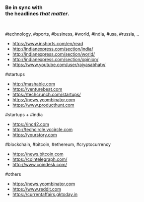 
<h3>
Be in sync with  <br>
the headlines <i>that matter</i>.
</h3>
<br>

#technology, #sports, #business, #world, #india, #usa, #russia, ..
* https://www.inshorts.com/en/read
* http://indianexpress.com/section/india/
* http://indianexpress.com/section/world/
* http://indianexpress.com/section/opinion/
* https://www.youtube.com/user/rajyasabhatv/

#startups
* http://mashable.com
* https://venturebeat.com
* https://techcrunch.com/startups/
* https://news.ycombinator.com
* https://www.producthunt.com

#startups + #india
* https://inc42.com
* http://techcircle.vccircle.com
* https://yourstory.com

#blockchain, #bitcoin, #ethereum, #cryptocurrency
* https://news.bitcoin.com
* https://cointelegraph.com/
* http://www.coindesk.com/

#others
* https://news.ycombinator.com
* https://www.reddit.com
* https://currentaffairs.gktoday.in
